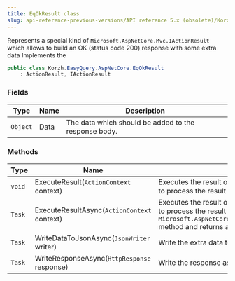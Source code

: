 ```yaml
---
title: EqOkResult class
slug: api-reference-previous-versions/API reference 5.x (obsolete)/Korzh.EasyQuery.AspNetCore namespace/eqokresult-class
---
```



Represents a special kind of `Microsoft.AspNetCore.Mvc.IActionResult` which allows to build an OK (status code 200) response with some extra data  Implements the
```csharp
public class Korzh.EasyQuery.AspNetCore.EqOkResult
    : ActionResult, IActionResult

```

### Fields

| Type | Name | Description | 
| --- | --- | --- | 
| `Object` | Data | The data which should be added to the response body. | 


### Methods

| Type | Name | Description | 
| --- | --- | --- | 
| `void` | ExecuteResult(`ActionContext` context) | Executes the result operation of the action method synchronously. This method is called by MVC to process  the result of an action method. | 
| `Task` | ExecuteResultAsync(`ActionContext` context) | Executes the result operation of the action method asynchronously. This method is called by MVC to process  the result of an action method.  The default implementation of this method calls the `Microsoft.AspNetCore.Mvc.ActionResult.ExecuteResult(Microsoft.AspNetCore.Mvc.ActionContext)` method and  returns a completed task. | 
| `Task` | WriteDataToJsonAsync(`JsonWriter` writer) | Write the extra data to JsonWriter. | 
| `Task` | WriteResponseAsync(`HttpResponse` response) | Write the response as an asynchronous operation. |